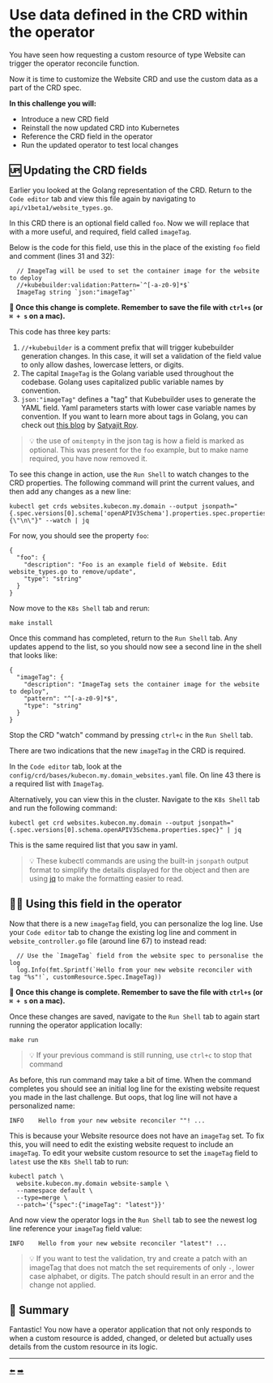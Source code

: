 # Use data defined in the CRD within the operator

You have seen how requesting a custom resource of type Website can trigger the operator reconcile function.

Now it is time to customize the Website CRD and use the custom data as a part of the CRD spec.

**In this challenge you will:**
* Introduce a new CRD field
* Reinstall the now updated CRD into Kubernetes
* Reference the CRD field in the operator
* Run the updated operator to test local changes

## 🆙 Updating the CRD fields

Earlier you looked at the Golang representation of the CRD. Return to the `Code editor` tab and view this file again by navigating to `api/v1beta1/website_types.go`.

In this CRD there is an optional field called `foo`. Now we will replace that with a more useful, and required, field called `imageTag`.

Below is the code for this field, use this in the place of the existing `foo` field and comment (lines 31 and 32):

```
  // ImageTag will be used to set the container image for the website to deploy
  //+kubebuilder:validation:Pattern=`^[-a-z0-9]*$`
  ImageTag string `json:"imageTag"`
```

**💾 Once this change is complete. Remember to save the file with `ctrl+s` (or `⌘ + s` on a mac).**

This code has three key parts:

1. `//+kubebuilder` is a comment prefix that will trigger kubebuilder generation changes. In this case, it will set a validation of the field value to only allow dashes, lowercase letters, or digits.
2. The capital `ImageTag` is the Golang variable used throughout the codebase. Golang uses capitalized public variable names by convention.
3. `json:"imageTag"` defines a "tag" that Kubebuilder uses to generate the YAML field. Yaml parameters starts with lower case variable names by convention. If you want to learn more about tags in Golang, you can check out [this blog](https://towardsdev.com/golang-struct-tags-explained-ccb589dcbb98) by [Satyajit Roy](https://mobile.twitter.com/__initialized__).

> 💡 the use of `omitempty` in the json tag is how a field is marked as optional. This was present for the `foo` example, but to make name required, you have now removed it.

To see this change in action, use the `Run Shell` to watch changes to the CRD properties. The following command will print the current values, and then add any changes as a new line:

```
kubectl get crds websites.kubecon.my.domain --output jsonpath="{.spec.versions[0].schema['openAPIV3Schema'].properties.spec.properties}{\"\n\"}" --watch | jq
```

For now, you should see the property `foo`:

```
{
  "foo": {
    "description": "Foo is an example field of Website. Edit website_types.go to remove/update",
    "type": "string"
  }
}
```

Now move to the `K8s Shell` tab and rerun:

```
make install
```

Once this command has completed, return to the `Run Shell` tab. Any updates append to the list, so you should now see a second line in the shell that looks like:

```
{
  "imageTag": {
    "description": "ImageTag sets the container image for the website to deploy",
    "pattern": "^[-a-z0-9]*$",
    "type": "string"
  }
}
```

Stop the CRD "watch" command by pressing `ctrl+c` in the `Run Shell` tab.

There are two indications that the new `imageTag` in the CRD is required.

In the `Code editor` tab, look at the `config/crd/bases/kubecon.my.domain_websites.yaml` file. On line 43 there is a required list with `ImageTag`.

Alternatively, you can view this in the cluster. Navigate to the `K8s Shell` tab and run the following command:

```
kubectl get crd websites.kubecon.my.domain --output jsonpath="{.spec.versions[0].schema.openAPIV3Schema.properties.spec}" | jq
```

This is the same required list that you saw in yaml.

> 💡 These kubectl commands are using the built-in `jsonpath` output format to simplify the details displayed for the object and then are using [jq](https://stedolan.github.io/jq/) to make the formatting easier to read.

## 👯‍♂️ Using this field in the operator

Now that there is a new `imageTag` field, you can personalize the log line. Use your `Code editor` tab to change the existing log line and comment in `website_controller.go` file (around line 67) to instead read:

```
  // Use the `ImageTag` field from the website spec to personalise the log
  log.Info(fmt.Sprintf(`Hello from your new website reconciler with tag "%s"!`, customResource.Spec.ImageTag))
```

**💾 Once this change is complete. Remember to save the file with `ctrl+s` (or `⌘ + s` on a mac).**

Once these changes are saved, navigate to the `Run Shell` tab to again start running the operator application locally:

```
make run
```

> 💡 If your previous command is still running, use `ctrl+c` to stop that command

As before, this run command may take a bit of time. When the command completes you should see an initial log line for the existing website request you made in the last challenge. But oops, that log line will not have a personalized name:

```
INFO    Hello from your new website reconciler ""! ...
```

This is because your Website resource does not have an `imageTag` set. To fix this, you will need to edit the existing website request to include an `imageTag`. To edit your website custom resource to set the `imageTag` field to `latest` use the `K8s Shell` tab to run:

```
kubectl patch \
  website.kubecon.my.domain website-sample \
  --namespace default \
  --type=merge \
  --patch='{"spec":{"imageTag": "latest"}}'
```

And now view the operator logs in the `Run Shell` tab to see the newest log line reference your `imageTag` field value:

```
INFO    Hello from your new website reconciler "latest"! ...
```

> 💡 If you want to test the validation, try and create a patch with an imageTag that does not match the set requirements of only `-`, lower case alphabet, or digits. The patch should result in an error and the change not applied.

## 📕 Summary

Fantastic! You now have a operator application that not only responds to when a custom resource is added, changed, or deleted but actually uses details from the custom resource in its logic.

<hr>
<a href="../05-understand-the-new-operator-by-adding-logs/">⬅️</a>
<a href="../07-deploy-your-website-from-the-operator/">➡️</a>
